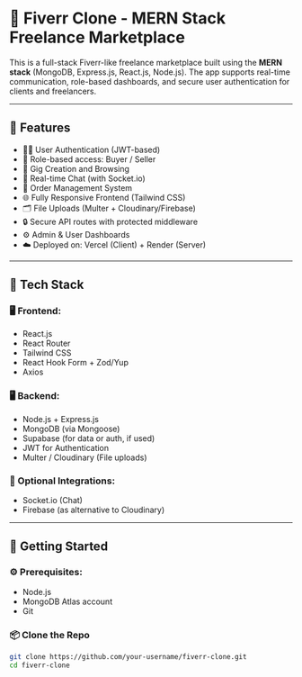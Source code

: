 # 🎯 Fiverr Clone - MERN Stack Freelance Marketplace

This is a full-stack Fiverr-like freelance marketplace built using the **MERN stack** (MongoDB, Express.js, React.js, Node.js). The app supports real-time communication, role-based dashboards, and secure user authentication for clients and freelancers.

---

## 🚀 Features

- 🧑‍💻 User Authentication (JWT-based)
- 👥 Role-based access: Buyer / Seller
- 📂 Gig Creation and Browsing
- 💬 Real-time Chat (with Socket.io)
- 📩 Order Management System
- 🌐 Fully Responsive Frontend (Tailwind CSS)
- 🗂️ File Uploads (Multer + Cloudinary/Firebase)
- 🔒 Secure API routes with protected middleware
- ⚙️ Admin & User Dashboards
- ☁️ Deployed on: Vercel (Client) + Render (Server)

---

## 🧰 Tech Stack

### 🖥 Frontend:
- React.js
- React Router
- Tailwind CSS
- React Hook Form + Zod/Yup
- Axios

### 🖥 Backend:
- Node.js + Express.js
- MongoDB (via Mongoose)
- Supabase (for data or auth, if used)
- JWT for Authentication
- Multer / Cloudinary (File uploads)

### 💬 Optional Integrations:
- Socket.io (Chat)
- Firebase (as alternative to Cloudinary)

---

## 🏁 Getting Started

### ⚙️ Prerequisites:
- Node.js
- MongoDB Atlas account
- Git

### 📦 Clone the Repo

```bash
git clone https://github.com/your-username/fiverr-clone.git
cd fiverr-clone
